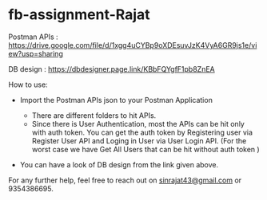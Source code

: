 # fb-assignment-Rajat

Postman APIs : https://drive.google.com/file/d/1xgg4uCYBp9oXDEsuvJzK4VyA6GR9js1e/view?usp=sharing

DB design : https://dbdesigner.page.link/KBbFQYgfF1pb8ZnEA

How to use: 

- Import the Postman APIs json to your Postman Application
  - There are different folders to hit APIs.
  - Since there is User Authentication, most the APIs can be hit only with auth token. You can get the auth token by Registering user via Register User API and Loging in User via User Login API. (For the worst case we have Get All Users that can be hit without auth token )

- You can have a look of DB design from the link given above.


For any further help, feel free to reach out on sinrajat43@gmail.com or 9354386695. 